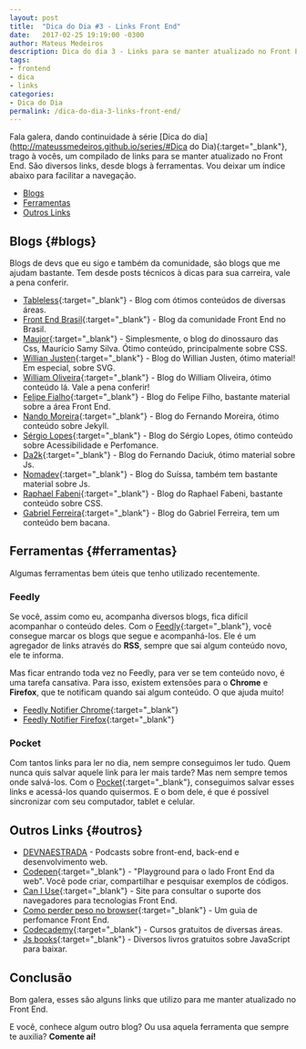 ```yaml
---
layout: post
title:  "Dica do Dia #3 - Links Front End"
date:   2017-02-25 19:19:00 -0300
author: Mateus Medeiros
description: Dica do dia 3 - Links para se manter atualizado no Front End
tags: 
- frontend
- dica
- links
categories:
- Dica do Dia
permalink: /dica-do-dia-3-links-front-end/
---
```


Fala galera, dando continuidade à série [Dica do dia](http://mateussmedeiros.github.io/series/#Dica do Dia){:target="_blank"}, trago à vocês, um compilado de links para se manter atualizado no Front End. São diversos links, desde blogs à ferramentas. Vou deixar um índice abaixo para facilitar a navegação.

- [Blogs](#blogs)
- [Ferramentas](#ferramentas)
- [Outros Links](#outros)

## Blogs {#blogs}

Blogs de devs que eu sigo e também da comunidade, são blogs que me ajudam bastante. Tem desde posts técnicos à dicas para sua carreira, vale a pena conferir.

- [Tableless](http://tableless.com.br/){:target="_blank"} - Blog com ótimos conteúdos de diversas áreas.
- [Front End Brasil](http://www.frontendbrasil.com.br/){:target="_blank"} - Blog da comunidade Front End no Brasil.
- [Maujor](http://www.maujor.com/){:target="_blank"} - Simplesmente, o blog do dinossauro das Css, Maurício Samy Silva. Ótimo conteúdo, principalmente sobre CSS.
- [Willian Justen](https://willianjusten.com.br/){:target="_blank"} - Blog do Willian Justen, ótimo material! Em especial, sobre SVG.
- [William Oliveira](https://woliveiras.com.br/){:target="_blank"} - Blog do William Oliveira, ótimo conteúdo lá. Vale a pena conferir!
- [Felipe Fialho](http://www.felipefialho.com/blog/){:target="_blank"} - Blog do Felipe Filho, bastante material sobre a área Front End.
- [Nando Moreira](https://nandomoreira.me/blog/){:target="_blank"} - Blog do Fernando Moreira, ótimo conteúdo sobre Jekyll.
- [Sérgio Lopes](http://sergiolopes.org/){:target="_blank"} - Blog do Sérgio Lopes, ótimo conteúdo sobre Acessibilidade e Perfomance.
- [Da2k](http://blog.da2k.com.br/){:target="_blank"} - Blog do Fernando Daciuk, ótimo material sobre Js.
- [Nomadev](http://nomadev.com.br/){:target="_blank"} - Blog do Suíssa, também tem bastante material sobre Js.
- [Raphael Fabeni](http://www.raphaelfabeni.com.br/blog/){:target="_blank"} - Blog do Raphael Fabeni, bastante conteúdo sobre CSS.
- [Gabriel Ferreira](http://gabsferreira.com/#open){:target="_blank"} - Blog do Gabriel Ferreira, tem um conteúdo bem bacana.

## Ferramentas {#ferramentas}

Algumas ferramentas bem úteis que tenho utilizado recentemente.

### Feedly
Se você, assim como eu, acompanha diversos blogs, fica difícil acompanhar o conteúdo deles. Com o [Feedly](https://feedly.com/){:target="_blank"}, você consegue marcar os blogs que segue e acompanhá-los. Ele é um agregador de links através do **RSS**, sempre que sai algum conteúdo novo, ele te informa.

Mas ficar entrando toda vez no Feedly, para ver se tem conteúdo novo, é uma tarefa cansativa. Para isso, existem extensões para o **Chrome** e **Firefox**, que te notificam quando sai algum conteúdo. O que ajuda muito!

- [Feedly Notifier Chrome](https://chrome.google.com/webstore/detail/feedly-notifier/egikgfbhipinieabdmcpigejkaomgjgb?hl=pt-BR){:target="_blank"}
- [Feedly Notifier Firefox](https://addons.mozilla.org/pt-br/firefox/addon/feedly-notifier/){:target="_blank"}

### Pocket
Com tantos links para ler no dia, nem sempre conseguimos ler tudo. Quem nunca quis salvar aquele link para ler mais tarde? Mas nem sempre temos onde salvá-los. Com o [Pocket](https://getpocket.com){:target="_blank"}, conseguimos salvar esses links e acessá-los quando quisermos. E o bom dele, é que é possível sincronizar com seu computador, tablet e celular. 

## Outros Links {#outros}

- [DEVNAESTRADA](http://devnaestrada.com.br/) - Podcasts sobre front-end, back-end e desenvolvimento web.
- [Codepen](http://codepen.io/){:target="_blank"} - "Playground para o lado Front End da web". Você pode criar, compartilhar e pesquisar exemplos de códigos. 
- [Can I Use](http://caniuse.com/){:target="_blank"} - Site para consultar o suporte dos navegadores para tecnologias Front End.
- [Como perder peso no browser](){:target="_blank"} - Um guia de perfomance Front End. 
- [Codecademy](https://www.codecademy.com/pt){:target="_blank"} - Cursos gratuitos de diversas áreas.
- [Js books](http://jsbooks.revolunet.com/){:target="_blank"} - Diversos livros gratuitos sobre JavaScript para baixar.

## Conclusão

Bom galera, esses são alguns links que utilizo para me manter atualizado no Front End.

E você, conhece algum outro blog? Ou usa aquela ferramenta que sempre te auxilia? **Comente aí!**